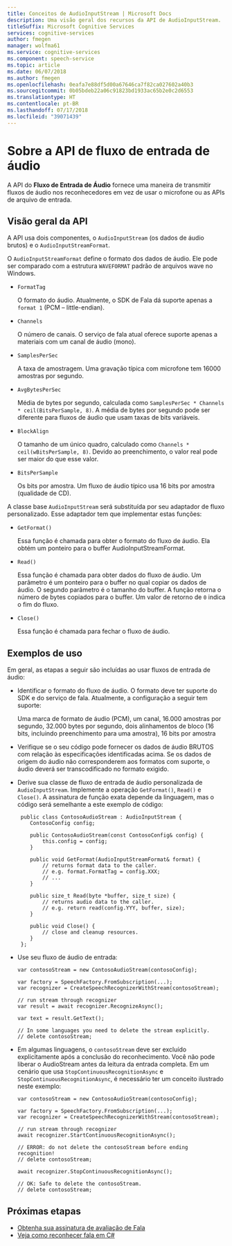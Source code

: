 ```yaml
---
title: Conceitos de AudioInputStream | Microsoft Docs
description: Uma visão geral dos recursos da API de AudioInputStream.
titleSuffix: Microsoft Cognitive Services
services: cognitive-services
author: fmegen
manager: wolfma61
ms.service: cognitive-services
ms.component: speech-service
ms.topic: article
ms.date: 06/07/2018
ms.author: fmegen
ms.openlocfilehash: 0eafa7e88df5d00a67646ca7f82ca027602a40b3
ms.sourcegitcommit: 0b05bdeb22a06c91823bd1933ac65b2e0c2d6553
ms.translationtype: HT
ms.contentlocale: pt-BR
ms.lasthandoff: 07/17/2018
ms.locfileid: "39071439"
---
```

# <a name="about-the-audio-input-stream-api"></a>Sobre a API de fluxo de entrada de áudio

A API do **Fluxo de Entrada de Áudio** fornece uma maneira de transmitir fluxos de áudio nos reconhecedores em vez de usar o microfone ou as APIs de arquivo de entrada.

## <a name="api-overview"></a>Visão geral da API

A API usa dois componentes, o `AudioInputStream` (os dados de áudio brutos) e o `AudioInputStreamFormat`.

O `AudioInputStreamFormat` define o formato dos dados de áudio. Ele pode ser comparado com a estrutura `WAVEFORMAT` padrão de arquivos wave no Windows.

  - `FormatTag`

    O formato do áudio. Atualmente, o SDK de Fala dá suporte apenas a `format 1` (PCM – little-endian).

  - `Channels`

    O número de canais. O serviço de fala atual oferece suporte apenas a materiais com um canal de áudio (mono).

  - `SamplesPerSec`

    A taxa de amostragem. Uma gravação típica com microfone tem 16000 amostras por segundo.

  - `AvgBytesPerSec`

    Média de bytes por segundo, calculada como `SamplesPerSec * Channels * ceil(BitsPerSample, 8)`. A média de bytes por segundo pode ser diferente para fluxos de áudio que usam taxas de bits variáveis.

  - `BlockAlign`

    O tamanho de um único quadro, calculado como `Channels * ceil(wBitsPerSample, 8)`. Devido ao preenchimento, o valor real pode ser maior do que esse valor.

  - `BitsPerSample`

    Os bits por amostra. Um fluxo de áudio típico usa 16 bits por amostra (qualidade de CD).

A classe base `AudioInputStream` será substituída por seu adaptador de fluxo personalizado. Esse adaptador tem que implementar estas funções:

   - `GetFormat()`

     Essa função é chamada para obter o formato do fluxo de áudio. Ela obtém um ponteiro para o buffer AudioInputStreamFormat.

   - `Read()`

     Essa função é chamada para obter dados do fluxo de áudio. Um parâmetro é um ponteiro para o buffer no qual copiar os dados de áudio. O segundo parâmetro é o tamanho do buffer. A função retorna o número de bytes copiados para o buffer. Um valor de retorno de `0` indica o fim do fluxo.

   - `Close()`

     Essa função é chamada para fechar o fluxo de áudio.

## <a name="usage-examples"></a>Exemplos de uso

Em geral, as etapas a seguir são incluídas ao usar fluxos de entrada de áudio:

  - Identificar o formato do fluxo de áudio. O formato deve ter suporte do SDK e do serviço de fala. Atualmente, a configuração a seguir tem suporte:

    Uma marca de formato de áudio (PCM), um canal, 16.000 amostras por segundo, 32.000 bytes por segundo, dois alinhamentos de bloco (16 bits, incluindo preenchimento para uma amostra), 16 bits por amostra

  - Verifique se o seu código pode fornecer os dados de áudio BRUTOS com relação às especificações identificadas acima. Se os dados de origem do áudio não corresponderem aos formatos com suporte, o áudio deverá ser transcodificado no formato exigido.

  - Derive sua classe de fluxo de entrada de áudio personalizada de `AudioInputStream`. Implemente a operação `GetFormat()`, `Read()` e `Close()`. A assinatura de função exata depende da linguagem, mas o código será semelhante a este exemplo de código:

    ```
     public class ContosoAudioStream : AudioInputStream {
        ContosoConfig config;

        public ContosoAudioStream(const ContosoConfig& config) {
            this.config = config;
        }

        public void GetFormat(AudioInputStreamFormat& format) {
            // returns format data to the caller.
            // e.g. format.FormatTag = config.XXX;
            // ...
        }

        public size_t Read(byte *buffer, size_t size) {
            // returns audio data to the caller.
            // e.g. return read(config.YYY, buffer, size);
        }

        public void Close() {
            // close and cleanup resources.
        }
     };
    ```

  - Use seu fluxo de áudio de entrada:

    ```
    var contosoStream = new ContosoAudioStream(contosoConfig);

    var factory = SpeechFactory.FromSubscription(...);
    var recognizer = CreateSpeechRecognizerWithStream(contosoStream);

    // run stream through recognizer
    var result = await recognizer.RecognizeAsync();

    var text = result.GetText();

    // In some languages you need to delete the stream explicitly.
    // delete contosoStream;
    ```

  - Em algumas linguagens, o `contosoStream` deve ser excluído explicitamente após a conclusão do reconhecimento. Você não pode liberar o AudioStream antes da leitura da entrada completa. Em um cenário que usa `StopContinuousRecognitionAsync` e `StopContinuousRecognitionAsync`, é necessário ter um conceito ilustrado neste exemplo:

    ```
    var contosoStream = new ContosoAudioStream(contosoConfig);

    var factory = SpeechFactory.FromSubscription(...);
    var recognizer = CreateSpeechRecognizerWithStream(contosoStream);

    // run stream through recognizer
    await recognizer.StartContinuousRecognitionAsync();

    // ERROR: do not delete the contosoStream before ending recognition!
    // delete contosoStream;

    await recognizer.StopContinuousRecognitionAsync();

    // OK: Safe to delete the contosoStream.
    // delete contosoStream;
    ```

## <a name="next-steps"></a>Próximas etapas

* [Obtenha sua assinatura de avaliação de Fala](https://azure.microsoft.com/try/cognitive-services/)
* [Veja como reconhecer fala em C#](quickstart-csharp-dotnet-windows.md)
